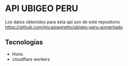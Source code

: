 # API UBIGEO PERU

Los datos obtenidos para esta api son de este repositorio https://github.com/jmcastagnetto/ubigeo-peru-aumentado

## Tecnologías
- Hono
- cloudflare workers
